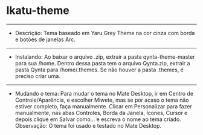# Ikatu-theme
_____
* Descrição: Tema baseado em Yaru Grey Theme na cor cinza com borda e botões de janelas Arc.
_____
* Instalando: Ao baixar o arquivo .zip, extrair a pasta qynta-theme-master para sua /home. Dentro dessa pasta tem o arquivo Qynta.zip, extrair a pasta Qynta para /home/.themes. Se não houver a pasta .themes, é preciso criar uma.
_____
* Mudando o tema: Para mudar o tema no Mate Desktop, ir em Centro de Controle/Aparência, e escolher Miwete, mas se por acaso o tema não estiver completo, faça manualmente. Clicar em Personalizar para fazer manualmente, nas abas Controles, Borda da Janela, Ícones, Cursor e depois clique em Salvar como... e escreva o nome ao tema criado.
Observação: O tema foi usado e testado no Mate Desktop.
